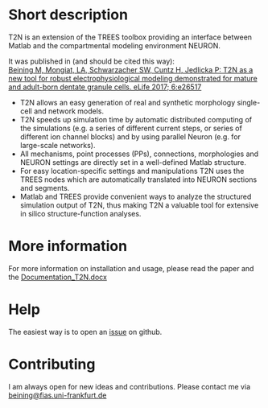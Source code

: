 # Short description
T2N is an extension of the TREES toolbox providing an interface between Matlab and the compartmental modeling environment NEURON.

It was published in (and should be cited this way):  
[Beining M, Mongiat, LA, Schwarzacher SW, Cuntz H, Jedlicka P: T2N as a new tool for robust electrophysiological modeling demonstrated for mature and adult-born dentate granule cells. eLife 2017; 6:e26517](https://elifesciences.org/articles/26517)

- T2N allows an easy generation of real and synthetic morphology single-cell and network models. 
- T2N speeds up simulation time by automatic distributed computing of the simulations (e.g. a series of different current steps, or series of different ion channel blocks) and by using parallel Neuron (e.g. for large-scale networks).
- All mechanisms, point processes (PPs), connections, morphologies and NEURON settings are directly set in a well-defined Matlab structure. 
- For easy location-specific settings and manipulations T2N uses the TREES nodes which are automatically translated into NEURON sections and segments. 
- Matlab and TREES provide convenient ways to analyze the structured simulation output of T2N, thus making T2N a valuable tool for extensive in silico structure-function analyses. 

# More information
For more information on installation and usage, please read the paper and the [Documentation_T2N.docx](https://github.com/MarcelBeining/T2N/blob/master/Documentation%20T2N.docx?raw=true)

# Help
The easiest way is to open an [issue](https://github.com/MarcelBeining/T2N/issues) on github.

# Contributing
I am always open for new ideas and contributions. Please contact me via beining@fias.uni-frankfurt.de
